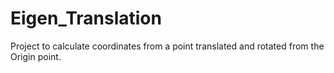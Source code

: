 # Eigen_Translation

Project to calculate coordinates from a point translated and rotated from the Origin point.

